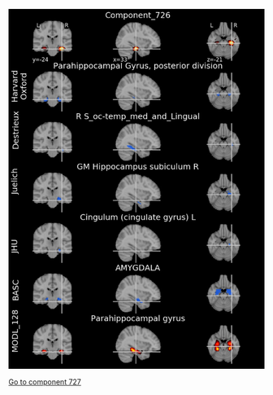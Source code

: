 


![726](preliminary/726.jpg "Component 726")

[Go to component 727](https://parietal-inria.github.io/MODL_atlas/1024/727 "Component 727")